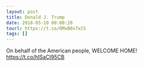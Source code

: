 ```yaml
---
layout: post
title: Donald J. Trump
date: 2018-05-10 00:00:20
tourl: https://t.co/OMxB0x7xC5
tags: []
---
```

On behalf of the American people, WELCOME HOME! https://t.co/hISaCI95CB